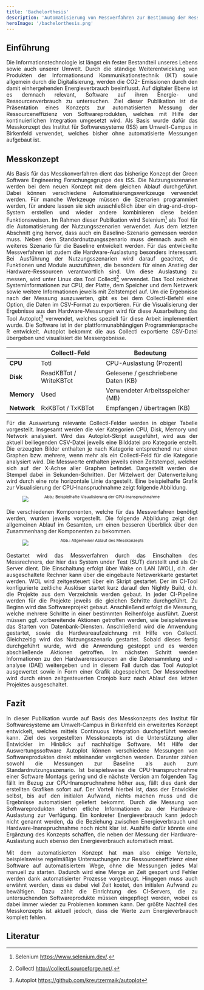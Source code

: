 ```yaml
---
title: 'Bachelorthesis'
description: 'Automatisierung von Messverfahren zur Bestimmung der Ressourceneffizienz von Software mittels Continuous Integration'
heroImage: '/bachelorthesis.png'
---
```


## Einführung

Die Informationstechnologie ist längst ein fester Bestandteil unseres Lebens sowie
auch unserer Umwelt. Durch die ständige Weiterentwicklung von Produkten der Informationsund Kommunikationstechnik (IKT) sowie allgemein durch die Digitalisierung, werden die CO2-
Emissionen durch den damit einhergehenden Energieverbrauch beeinflusst. Auf digitaler Ebene ist es
demnach relevant, Software auf ihren Energie- und Ressourcenverbrauch zu untersuchen. Ziel dieser
Publikation ist die Präsentation eines Konzepts zur automatisierten Messung der Ressourceneffizienz
von Softwareprodukten, welches mit Hilfe der kontinuierlichen Integration umgesetzt wird. Als
Basis wurde dafür das Messkonzept des Institut für Softwaresysteme (ISS) am Umwelt-Campus
in Birkenfeld verwendet, welches bisher ohne automatisierte Messungen aufgebaut ist.

## Messkonzept

Als Basis für das Messkonverfahren dient das bisherige Konzept der Green Software Engineering Forschungsgruppe des ISS. 
Die Nutzungsszenarien werden bei dem neuen Konzept mit dem gleichen Ablauf durchgeführt. 
Dabei können verschiedene Automatisierungswerkzeuge verwendet werden. Für manche Werkzeuge müssen die Szenarien programmiert
werden, für andere lassen sie sich ausschließlich über ein drag-and-drop-System erstellen und
wieder andere kombinieren diese beiden Funktionsweisen. Im Rahmen dieser Publikation wird Selenium[^Selenium] als Tool für die 
Automatisierung der Nutzungsszenarien verwendet. 
Aus dem letzten Abschnitt ging hervor, dass auch ein Baseline-Szenario
gemessen werden muss. Neben dem Standardnutzungsszenario muss demnach auch ein
weiteres Szenario für die Baseline entwickelt werden.
Für das entwickelte Messverfahren ist zudem die Hardware-Auslastung besonders interessant.
Bei Ausführung der Nutzungsszenarien wird darauf geachtet, die Funktionen und Module
auszuführen, die besonders für einen Anstieg der Hardware-Ressourcen verantwortlich sind.
Um diese Auslastung zu messen, wird unter Linux das Tool Collectl[^Collectl] verwendet. Das
Tool zeichnet Systeminformationen zur CPU, der Platte, dem Speicher und dem Netzwerk
sowie weitere Informationen jeweils mit Zeitstempel auf. Um die Ergebnisse nach
der Messung auszuwerten, gibt es bei dem Collectl-Befehl eine Option, die Daten im
CSV-Format zu exportieren.
Für die Visualisierung der Ergebnisse aus den Hardware-Messungen wird für diese Ausarbeitung das Tool Autoplot[^Autoplot] verwendet, welches
speziell für diese Arbeit implementiert wurde. Die Software ist in der plattformunabhängigen Programmiersprache R entwickelt. 
Autoplot bekommt die aus Collectl exportierte CSV-Datei übergeben und visualisiert die Messergebnisse.

|               | Collectl-Feld          | Bedeutung                          |
|---------------|------------------------|------------------------------------|
| <b>CPU<b>     | Totl                   | CPU-Auslastung (Prozent)           |
| <b>Disk<b>    | ReadKBTot / WriteKBTot | Gelesene / geschriebene Daten (KB) |
| <b>Memory<b>  | Used                   | Verwendeter Arbeitsspeicher (MB)   |
| <b>Network<b> | RxKBTot / TxKBTot      | Empfangen / übertragen (KB)        |

Für die Auswertung relevante Collectl-Felder werden in obiger Tabelle vorgestellt. Insgesamt
werden die vier Kategorien CPU, Disk, Memory und Network analysiert. Wird das Autoplot-Skript ausgeführt, 
wird aus der aktuell beiliegenden CSV-Datei jeweils eine Bilddatei
pro Kategorie erstellt. Die erzeugten Bilder enthalten je nach Kategorie entsprechend nur
einen Graphen bzw. mehrere, wenn mehr als ein Collectl-Feld für die Kategorie analysiert
wird. Die Messwerte enthalten jeweils einen Zeitstempel, welcher sich auf der X-Achse
aller Graphen befindet. Dargestellt werden die Stempel dabei in Sekunden-Schritten. Der
Mittelwert der Datenverteilung wird durch eine rote horizontale Linie dargestellt. Eine
beispielhafte Grafik zur Visualisierung der CPU-Inanspruchnahme zeigt folgende Abbildung.

<div style="box-shadow: var(--box-shadow--light);width:50%;min-width: 420px;margin-inline:auto;border-radius:3%">
    <img src="/CPU.png">
    <p style="padding-bottom:10px;margin-top:-20px;font-size: 75%;text-align:center;">Abb.: Beispielhafte Visualisierung der CPU-Inanspruchnahme</p>
</div>

Die verschiedenen Komponenten, welche für das Messverfahren benötigt werden, wurden jeweils vorgestellt. 
Die folgende Abbildung zeigt den allgemeinen Ablauf im Gesamten, um einen besseren Überblick über den Zusammenhang der Komponenten zu bekommen.

<div style="box-shadow: var(--box-shadow--light);width:75%;min-width: 420px;margin-inline:auto;border-radius:3%">
    <img src="/Automated_CI_Ablauf.png">
    <p style="padding-bottom:10px;margin-top:-20px;font-size: 75%;text-align:center;">Abb.: Allgemeiner Ablauf des Messkonzepts</p>
</div>

Gestartet wird das Messverfahren durch das Einschalten des Messrechners, der hier das System under Test (SUT)
darstellt und als CI-Server dient. Die Einschaltung erfolgt über Wake on LAN (WOL), d.h. der
ausgeschaltete Rechner kann über die eingebaute Netzwerkkarte gestartet werden. WOL wird
zeitgesteuert über ein Skript gestartet. Der im CI-Tool konfigurierte zeitliche Auslöser startet
kurz darauf den Nightly Build, d.h. die Projekte aus dem Verzeichnis werden gebaut. In jeder
CI-Pipeline werden für die Projekte jeweils die gleichen Schritte durchgeführt. Zu Beginn
wird das Softwareprojekt gebaut. Anschließend erfolgt die Messung, welche mehrere Schritte
in einer bestimmten Reihenfolge ausführt. Zuerst müssen ggf. vorbereitende Aktionen
getroffen werden, wie beispielsweise das Starten von Datenbank-Diensten. Anschließend
wird die Anwendung gestartet, sowie die Hardwareaufzeichnung mit Hilfe von Collectl.
Gleichzeitig wird das Nutzungsszenario gestartet. Sobald dieses fertig durchgeführt wurde,
wird die Anwendung gestoppt und es werden abschließende Aktionen getroffen. Im nächsten
Schritt werden Informationen zu den Hardwareressourcen an die Datensammlung und -analyse (DAE) weitergeben und in
diesem Fall durch das Tool Autoplot ausgewertet sowie in Form einer Grafik abgespeichert.
Der Messrechner wird durch einen zeitgesteuerten Cronjob kurz nach Ablauf des letzten
Projektes ausgeschaltet.

## Fazit

In dieser Publikation wurde auf Basis des Messkonzepts des Institut für Softwaresysteme
am Umwelt-Campus in Birkenfeld ein erweitertes Konzept entwickelt, welches mittels
Continuous Integration durchgeführt werden kann. Ziel des vorgestellten Messkonzepts
ist die Unterstützung aller Entwickler im Hinblick auf nachhaltige Software. Mit Hilfe der
Auswertungssoftware Autoplot können verschiedene Messungen von Softwareprodukten
direkt miteinander verglichen werden. Darunter zählen sowohl die Messungen zur Baseline
als auch zum Standardnutzungsszenario. Ist beispielsweise die CPU-Inanspruchnahme
einer Software Montags gering und die nächste Version am folgenden Tag fällt im Bezug
zur CPU-Inanspruchnahme höher aus, fällt dies dank der erstellten Grafiken sofort auf.
Der Vorteil hierbei ist, dass der Entwickler selbst, bis auf den initialen Aufwand, nichts
machen muss und die Ergebnisse automatisiert geliefert bekommt. Durch die Messung
von Softwareprodukten stehen etliche Informationen zu der Hardware-Auslastung zur
Verfügung. Ein konkreter Energieverbrauch kann jedoch nicht genannt werden, da die
Beziehung zwischen Energieverbrauch und Hardware-Inanspruchnahme noch nicht klar ist.
Aushilfe dafür könnte eine Ergänzung des Konzepts schaffen, die neben der Messung der
Hardware-Auslastung auch ebenso den Energieverbrauch automatisch misst.

Mit dem automatisierten Konzept hat man also einige Vorteile, beispielsweise regelmäßige
Untersuchungen zur Ressourceneffizienz einer Software auf automatisiertem Wege, ohne
die Messungen jedes Mal manuell zu starten. Dadurch wird eine Menge an Zeit gespart
und Fehler werden dank automatisierter Prozesse vorgebeugt. Hingegen muss auch erwähnt
werden, dass es dabei viel Zeit kostet, den initialen Aufwand zu bewältigen. Dazu zählt die Einrichtung des CI-Servers, 
die zu untersuchenden Softwareprodukte müssen eingepflegt
werden, wobei es dabei immer wieder zu Problemen kommen kann. Der größte Nachteil
des Messkonzepts ist aktuell jedoch, dass die Werte zum Energieverbrauch komplett fehlen.

## Literatur

[^Selenium]: Selenium https://www.selenium.dev/.
[^Collectl]: Collectl http://collectl.sourceforge.net/.
[^Autoplot]: Autoplot https://github.com/kreutzermaik/autoplot


<style>
    p {
        text-align: justify;
    }
</style>